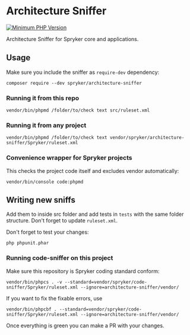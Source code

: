 # Architecture Sniffer
[![Minimum PHP Version](http://img.shields.io/badge/php-%3E%3D%205.4-8892BF.svg)](https://php.net/)

Architecture Sniffer for Spryker core and applications.

## Usage

Make sure you include the sniffer as `require-dev` dependency:
```
composer require --dev spryker/architecture-sniffer
```

### Running it from this repo

```
vendor/bin/phpmd /folder/to/check text src/ruleset.xml
```

### Running it from any project

```
vendor/bin/phpmd /folder/to/check text vendor/spryker/architecture-sniffer/Spryker/ruleset.xml
```

### Convenience wrapper for Spryker projects
This checks the project code itself and excludes vendor automatically:
```
vendor/bin/console code:phpmd
```

## Writing new sniffs
Add them to inside src folder and add tests in `tests` with the same folder structure.
Don't forget to update `ruleset.xml`.

Don't forget to test your changes:

    php phpunit.phar

### Running code-sniffer on this project
Make sure this repository is Spryker coding standard conform:
```
vendor/bin/phpcs . -v --standard=vendor/spryker/code-sniffer/Spryker/ruleset.xml --ignore=architecture-sniffer/vendor/
```
If you want to fix the fixable errors, use
```
vendor/bin/phpcbf . --standard=vendor/spryker/code-sniffer/Spryker/ruleset.xml --ignore=architecture-sniffer/vendor/
```
Once everything is green you can make a PR with your changes.
